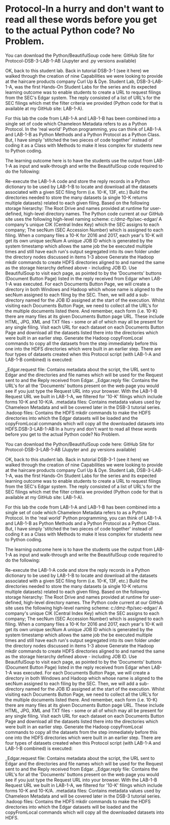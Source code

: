 # Protocol-In a hurry and don't want to read all these words before you get to the actual Python code? No Problem.

You can download the Python/BeautifulSoup code here: GitHub Site for Protocol-DSB-3-LAB-1-AB (Jupyter and .py versions available)

OK, back to this student lab. Back in tutorial DSB-3-1 (see it here) we walked through the creation of nine Capabilities we were looking to provide at the haircare products company Curl Up & Dye. Student Lab, DSB-3-LAB-1-A, was the first Hands-On Student Labs for the series and its expected learning outcome was to enable students to create a URL to request filings from the SEC's Edgar system. The reply consisted of a list of URL's for the SEC filings which met the filter criteria we provided (Python code for that is available at my GitHub site: LAB-1-A).

For this lab the code from LAB-1-A and LAB-1-B has been combined into a single set of code which Chameleon Metadata refers to as a Python Protocol. In the 'real world' Python programming, you can think of LAB-1-A and LAB-1-B as Python Methods and a Python Protocol as a Python Class. But, I have simply 'stitched the two pieces of code together' instead of coding it as a Class with Methods to make it less complex for students new to Python coding.

The learning outcome here is to have the students use the output from LAB-1-A as input and walk-through and write the BeautifulSoup code required to do the following:

Re-execute the LAB-1-A code and store the reply records in a Python dictionary to be used by LAB-1-B to locate and download all the datasets associated with a given SEC filing form (i.e. 10-K, 13F, etc.)
Build the directories needed to store the many datasets (a single 10-K returns multiple datasets) related to each given filing. Based on the following storage hierarchy:
The Root Drive and names provided at runtime for user-defined, high-level directory names. The Python code current at our GitHub site uses the following high-level naming scheme: c:/dmz-ftp/sec-edgar/
A company's unique CIK (Central Index Key) which the SEC assigns to each company;
The secNum (SEC Accession Number) which is assigned to each filing. When a company files a 10-K for 2016 and 2017, each year's 10-K will get its own unique secNum
A unique JOB ID which is generated by the system timestamp which allows the same job the be executed multiple times and still have each run's output segregated into its own folder under the directory nodes discussed in items 1-3 above
Generate the Hadoop mkdir commands to create HDFS directories aligned to and named the same as the storage hierarchy defined above - including JOB ID.
Use BeautifulSoup to visit each page, as pointed to by the 'Documents' buttons (Document Button Page) listed in the reply received from Edgar when LAB-1-A was executed.
For each Documents Button Page, we will create a directory in both Windows and Hadoop which whose name is aligned to the secNum assigned to each filing by the SEC. Then, we will add a sub-directory named for the JOB ID assigned at the start of the execution.
Whilst visiting each Documents Button Page, we need to collect all the URL's for the multiple documents listed there. And remember, each form (i.e. 10-K) there are many files at its given Documents Button page URL. These include HTML, JPG, XML and TXT files - some or all of which may all be present for any single filing.
Visit each URL for each dataset on each Documents Button Page and download all the datasets listed there into the directories which were built in an earlier step.
Generate the Hadoop copyFromLocal commands to copy all the datasets from the step immediately before this one into the HDFS directories which were built in an earlier step.
There are four types of datasets created when this Protocol script (with LAB-1-A and LAB-1-B combined) is executed:

_Edgar.request file: Contains metadata about the script, the URL sent to Edgar and the directories and file names which will be used for the Request sent to and the Reply received from Edgar.
_Edgar.reply file: Contains the URL's for all the 'Documents' buttons present on the web page you would see if you just type the Request URL into your browser. With the LAB-1-B Request URL we built in LAB-1-A, we filtered for '10-K' filings which include forms 10-K and 10-K/A.
.metadata files: Contains metadata values used by Chameleon Metadata and will be covered later in the DSB-3 tutorial series.
.hadoop files: Contains the HDFS mkdir commands to make the HDFS directories into which the Edgar datasets will be loaded and the copyFromLocal commands which will copy all the downloaded datasets into HDFS.DSB-3-LAB-1-AB
In a hurry and don't want to read all these words before you get to the actual Python code? No Problem.

You can download the Python/BeautifulSoup code here: GitHub Site for Protocol-DSB-3-LAB-1-AB (Jupyter and .py versions available)

OK, back to this student lab. Back in tutorial DSB-3-1 (see it here) we walked through the creation of nine Capabilities we were looking to provide at the haircare products company Curl Up & Dye. Student Lab, DSB-3-LAB-1-A, was the first Hands-On Student Labs for the series and its expected learning outcome was to enable students to create a URL to request filings from the SEC's Edgar system. The reply consisted of a list of URL's for the SEC filings which met the filter criteria we provided (Python code for that is available at my GitHub site: LAB-1-A).

For this lab the code from LAB-1-A and LAB-1-B has been combined into a single set of code which Chameleon Metadata refers to as a Python Protocol. In the 'real world' Python programming, you can think of LAB-1-A and LAB-1-B as Python Methods and a Python Protocol as a Python Class. But, I have simply 'stitched the two pieces of code together' instead of coding it as a Class with Methods to make it less complex for students new to Python coding.

The learning outcome here is to have the students use the output from LAB-1-A as input and walk-through and write the BeautifulSoup code required to do the following:

Re-execute the LAB-1-A code and store the reply records in a Python dictionary to be used by LAB-1-B to locate and download all the datasets associated with a given SEC filing form (i.e. 10-K, 13F, etc.)
Build the directories needed to store the many datasets (a single 10-K returns multiple datasets) related to each given filing. Based on the following storage hierarchy:
The Root Drive and names provided at runtime for user-defined, high-level directory names. The Python code current at our GitHub site uses the following high-level naming scheme: c:/dmz-ftp/sec-edgar/
A company's unique CIK (Central Index Key) which the SEC assigns to each company;
The secNum (SEC Accession Number) which is assigned to each filing. When a company files a 10-K for 2016 and 2017, each year's 10-K will get its own unique secNum
A unique JOB ID which is generated by the system timestamp which allows the same job the be executed multiple times and still have each run's output segregated into its own folder under the directory nodes discussed in items 1-3 above
Generate the Hadoop mkdir commands to create HDFS directories aligned to and named the same as the storage hierarchy defined above - including JOB ID.
Use BeautifulSoup to visit each page, as pointed to by the 'Documents' buttons (Document Button Page) listed in the reply received from Edgar when LAB-1-A was executed.
For each Documents Button Page, we will create a directory in both Windows and Hadoop which whose name is aligned to the secNum assigned to each filing by the SEC. Then, we will add a sub-directory named for the JOB ID assigned at the start of the execution.
Whilst visiting each Documents Button Page, we need to collect all the URL's for the multiple documents listed there. And remember, each form (i.e. 10-K) there are many files at its given Documents Button page URL. These include HTML, JPG, XML and TXT files - some or all of which may all be present for any single filing.
Visit each URL for each dataset on each Documents Button Page and download all the datasets listed there into the directories which were built in an earlier step.
Generate the Hadoop copyFromLocal commands to copy all the datasets from the step immediately before this one into the HDFS directories which were built in an earlier step.
There are four types of datasets created when this Protocol script (with LAB-1-A and LAB-1-B combined) is executed:

_Edgar.request file: Contains metadata about the script, the URL sent to Edgar and the directories and file names which will be used for the Request sent to and the Reply received from Edgar.
_Edgar.reply file: Contains the URL's for all the 'Documents' buttons present on the web page you would see if you just type the Request URL into your browser. With the LAB-1-B Request URL we built in LAB-1-A, we filtered for '10-K' filings which include forms 10-K and 10-K/A.
.metadata files: Contains metadata values used by Chameleon Metadata and will be covered later in the DSB-3 tutorial series.
.hadoop files: Contains the HDFS mkdir commands to make the HDFS directories into which the Edgar datasets will be loaded and the copyFromLocal commands which will copy all the downloaded datasets into HDFS.
